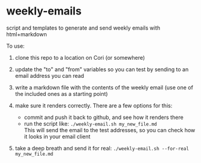 # weekly-emails
script and templates to generate and send weekly emails with html+markdown

To use: 

1. clone this repo to a location on Cori (or somewhere)

2. update the "to" and "from" variables so you can test by sending to an
   email address you can read

3. write a markdown file with the contents of the weekly email (use one 
   of the included ones as a starting point)

4. make sure it renders correctly. There are a few options for this:
   - commit and push it back to github, and see how it renders there
   - run the script like:
      `./weekly-email.sh my_new_file.md`  
     This will send the email to the test addresses, so you can check how 
     it looks in your email client

5. take a deep breath and send it for real:
     `./weekly-email.sh --for-real my_new_file.md`


